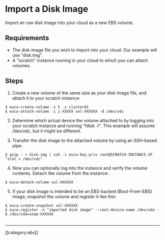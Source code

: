 # Import a Disk Image

Import an raw disk image into your cloud as a new EBS volume.

## Requirements

* The disk image file you wish to import into your cloud. Our example will use "disk.img".
* A "scratch" instance running in your cloud to which you can attach volumes.

## Steps

1. Create a new volume of the same size as your disk image file, and attach it to your scratch instance:

 ```
 $ euca-create-volume -s 5 -z cluster01
 $ euca-attach-volume -i i-XXXXX vol-XXXXXX -d /dev/vdc
 ```

2. Determine which actual device the volume attached to by logging into your scratch instance and running "fdisk -l". This example will assume /dev/vdc, but it might be different.

3. Transfer the disk image to the attached volume by using an SSH-based pipe:

 ```
 $ gzip - < disk.img | ssh -i euca-key.priv root@SCRATCH-INSTANCE-IP "zcat > /dev/vdc"
 ```

4. Now you can optionally log into the instance and verify the volume contents. Detach the volume from the instance:

 ```
 $ euca-detach-volume vol-XXXXXX
 ```

5. If your disk image is intended to be an EBS-backed (Boot-From-EBS) image, snapshot the volume and register it like this:

 ```
 $ euca-create-snapshot vol-XXXXXX
 $ euca-register -n "imported disk image" --root-device-name /dev/vda -b /dev/vda=snap-XXXXXX
 ```

## 

*****

[[category.ebs]]
